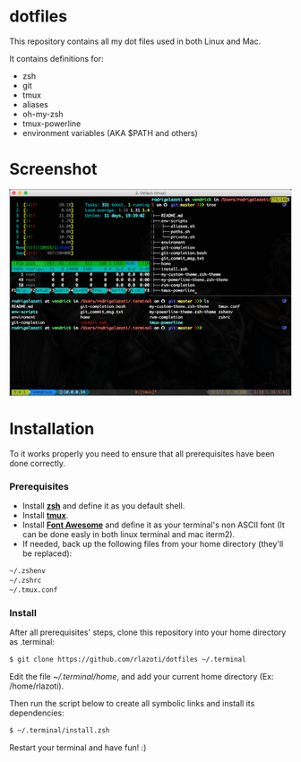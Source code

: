 dotfiles
========

This repository contains all my dot files used in both Linux and Mac.

It contains definitions for:

* zsh
* git
* tmux
* aliases
* oh-my-zsh
* tmux-powerline
* environment variables (AKA $PATH and others)


Screenshot
==========

![how it looks like](https://raw.githubusercontent.com/rlazoti/dotfiles/master/screenshot.png)


Installation
=============

To it works properly you need to ensure that all prerequisites have been done correctly.


### Prerequisites


* Install **[zsh](http://www.zsh.org/)** and define it as you default shell.
* Install **[tmux](https://tmux.github.io/)**.
* Install **[Font Awesome](http://fontawesome.io/)** and define it as your terminal's non ASCII font (It can be done easly in both linux terminal and mac iterm2).
* If needed, back up the following files from your home directory (they'll be replaced):

```sh
~/.zshenv
~/.zshrc
~/.tmux.conf
```


### Install


After all prerequisites' steps, clone this repository into your home directory as .terminal:

```sh
$ git clone https://github.com/rlazoti/dotfiles ~/.terminal
```

Edit the file *~/.terminal/home*, and add your current home directory (Ex: /home/rlazoti).

Then run the script below to create all symbolic links and install its dependencies:

```sh
$ ~/.terminal/install.zsh
```

Restart your terminal and have fun! :)
